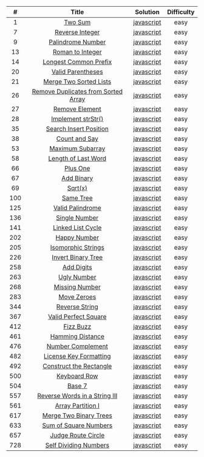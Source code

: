 |  #  |                                                         Title                                                         |                                                   Solution                                                    | Difficulty |
| :-: | :-------------------------------------------------------------------------------------------------------------------: | :-----------------------------------------------------------------------------------------------------------: | :--------: |
|  1  |                             [Two Sum](https://leetcode.com/problems/two-sum/description/)                             |             [javascript](https://github.com/pavelShen/myLeetcode/blob/master/src/0001_TwoSum.js)              |    easy    |
|  7  |                     [Reverse Integer](https://leetcode.com/problems/reverse-integer/description/)                     |         [javascript](https://github.com/pavelShen/myLeetcode/blob/master/src/0007_ReverseInteger.js)          |    easy    |
|  9  |                   [Palindrome Number](https://leetcode.com/problems/palindrome-number/description/)                   |        [javascript](https://github.com/pavelShen/myLeetcode/blob/master/src/0009_PalindromeNumber.js)         |    easy    |
| 13  |                    [Roman to Integer](https://leetcode.com/problems/roman-to-integer/description/)                    |         [javascript](https://github.com/pavelShen/myLeetcode/blob/master/src/0013_RomanToInteger.js)          |    easy    |
| 14  |               [Longest Common Prefix](https://leetcode.com/problems/longest-common-prefix/description/)               |       [javascript](https://github.com/pavelShen/myLeetcode/blob/master/src/0014_LongestCommonPrefix.js)       |    easy    |
| 20  |                   [Valid Parentheses](https://leetcode.com/problems/valid-parentheses/description/)                   |        [javascript](https://github.com/pavelShen/myLeetcode/blob/master/src/0020_ValidParentheses.js)         |    easy    |
| 21  |              [Merge Two Sorted Lists](https://leetcode.com/problems/merge-two-sorted-lists/description/)              |       [javascript](https://github.com/pavelShen/myLeetcode/blob/master/src/0021_MergeTwoSortedLists.js)       |    easy    |
| 26  | [Remove Duplicates from Sorted Array](https://leetcode.com/problems/remove-duplicates-from-sorted-array/description/) | [javascript](https://github.com/pavelShen/myLeetcode/blob/master/src/0026_RemoveDuplicatesFromSortedArray.js) |    easy    |
| 27  |                      [Remove Element](https://leetcode.com/problems/remove-element/description/)                      |          [javascript](https://github.com/pavelShen/myLeetcode/blob/master/src/0027_RemoveElement.js)          |    easy    |
| 28  |                   [Implement strStr()](https://leetcode.com/problems/implement-strstr/description/)                   |        [javascript](https://github.com/pavelShen/myLeetcode/blob/master/src/0028_Implement_strStr.js)         |    easy    |
| 35  |              [Search Insert Position](https://leetcode.com/problems/search-insert-position/description/)              |      [javascript](https://github.com/pavelShen/myLeetcode/blob/master/src/0035_SearchInsertPosition.js)       |    easy    |
| 38  |                       [Count and Say](https://leetcode.com/problems/count-and-say/description/)                       |           [javascript](https://github.com/pavelShen/myLeetcode/blob/master/src/0038_CountAndSay.js)           |    easy    |
| 53  |                    [Maximum Subarray](https://leetcode.com/problems/maximum-subarray/description/)                    |         [javascript](https://github.com/pavelShen/myLeetcode/blob/master/src/0053_MaximumSubarray.js)         |    easy    |
| 58  |                 [Length of Last Word](https://leetcode.com/problems/length-of-last-word/description/)                 |        [javascript](https://github.com/pavelShen/myLeetcode/blob/master/src/0058_LengthOfLastWord.js)         |    easy    |
| 66  |                            [Plus One](https://leetcode.com/problems/plus-one/description/)                            |             [javascript](https://github.com/pavelShen/myLeetcode/blob/master/src/0066_PlusOne.js)             |    easy    |
| 67  |                          [Add Binary](https://leetcode.com/problems/add-binary/description/)                          |            [javascript](https://github.com/pavelShen/myLeetcode/blob/master/src/0067_AddBinary.js)            |    easy    |
| 69  |                              [Sqrt(x)](https://leetcode.com/problems/sqrtx/description/)                              |              [javascript](https://github.com/pavelShen/myLeetcode/blob/master/src/0069_SqrtX.js)              |    easy    |
| 100 |                           [Same Tree](https://leetcode.com/problems/same-tree/description/)                           |            [javascript](https://github.com/pavelShen/myLeetcode/blob/master/src/0100_SameTree.js)             |    easy    |
| 125 |                    [Valid Palindrome](https://leetcode.com/problems/valid-palindrome/description/)                    |         [javascript](https://github.com/pavelShen/myLeetcode/blob/master/src/0125_ValidPalindrome.js)         |    easy    |
| 136 |                       [Single Number](https://leetcode.com/problems/single-number/description/)                       |          [javascript](https://github.com/pavelShen/myLeetcode/blob/master/src/0136_SingleNumber.js)           |    easy    |
| 141 |                   [Linked List Cycle](https://leetcode.com/problems/linked-list-cycle/description/)                   |         [javascript](https://github.com/pavelShen/myLeetcode/blob/master/src/0141_LinkedListCycle.js)         |    easy    |
| 202 |                        [Happy Number](https://leetcode.com/problems/happy-number/description/)                        |           [javascript](https://github.com/pavelShen/myLeetcode/blob/master/src/0202_HappyNumber.js)           |    easy    |
| 205 |                  [Isomorphic Strings](https://leetcode.com/problems/isomorphic-strings/description/)                  |        [javascript](https://github.com/pavelShen/myLeetcode/blob/master/src/0205_IsomorphicStrings.js)        |    easy    |
| 226 |                  [Invert Binary Tree](https://leetcode.com/problems/invert-binary-tree/description/)                  |        [javascript](https://github.com/pavelShen/myLeetcode/blob/master/src/0226_InvertBinaryTree.js)         |    easy    |
| 258 |                          [Add Digits](https://leetcode.com/problems/add-digits/description/)                          |            [javascript](https://github.com/pavelShen/myLeetcode/blob/master/src/0258_AddDigits.js)            |    easy    |
| 263 |                         [Ugly Number](https://leetcode.com/problems/ugly-number/description/)                         |           [javascript](https://github.com/pavelShen/myLeetcode/blob/master/src/0263_UglyNumber.js)            |    easy    |
| 268 |                      [Missing Number](https://leetcode.com/problems/missing-number/description/)                      |          [javascript](https://github.com/pavelShen/myLeetcode/blob/master/src/0268_MissingNumber.js)          |    easy    |
| 283 |                         [Move Zeroes](https://leetcode.com/problems/move-zeroes/description/)                         |           [javascript](https://github.com/pavelShen/myLeetcode/blob/master/src/0283_MoveZeroes.js)            |    easy    |
| 344 |                      [Reverse String](https://leetcode.com/problems/reverse-string/description/)                      |          [javascript](https://github.com/pavelShen/myLeetcode/blob/master/src/0344_ReverseString.js)          |    easy    |
| 367 |                [Valid Perfect Square](https://leetcode.com/problems/valid-perfect-square/description/)                |       [javascript](https://github.com/pavelShen/myLeetcode/blob/master/src/0367_ValidPerfectSquare.js)        |    easy    |
| 412 |                           [Fizz Buzz](https://leetcode.com/problems/fizz-buzz/description/)                           |            [javascript](https://github.com/pavelShen/myLeetcode/blob/master/src/0412_FizzBuzz.js)             |    easy    |
| 461 |                    [Hamming Distance](https://leetcode.com/problems/hamming-distance/description/)                    |         [javascript](https://github.com/pavelShen/myLeetcode/blob/master/src/0461_HammingDistance.js)         |    easy    |
| 476 |                   [Number Complement](https://leetcode.com/problems/number-complement/description/)                   |        [javascript](https://github.com/pavelShen/myLeetcode/blob/master/src/0476_NumberComplement.js)         |    easy    |
| 482 |              [License Key Formatting](https://leetcode.com/problems/license-key-formatting/description/)              |      [javascript](https://github.com/pavelShen/myLeetcode/blob/master/src/0482_LicenseKeyFormatting.js)       |    easy    |
| 492 |             [Construct the Rectangle](https://leetcode.com/problems/construct-the-rectangle/description/)             |      [javascript](https://github.com/pavelShen/myLeetcode/blob/master/src/0492_ConstructTheRectangle.js)      |    easy    |
| 500 |                        [Keyboard Row](https://leetcode.com/problems/keyboard-row/description/)                        |           [javascript](https://github.com/pavelShen/myLeetcode/blob/master/src/0500_KeyboardRow.js)           |    easy    |
| 504 |                              [Base 7](https://leetcode.com/problems/base-7/description/)                              |              [javascript](https://github.com/pavelShen/myLeetcode/blob/master/src/0504_Base7.js)              |    easy    |
| 557 |       [Reverse Words in a String III](https://leetcode.com/problems/reverse-words-in-a-string-iii/description/)       |    [javascript](https://github.com/pavelShen/myLeetcode/blob/master/src/0557_ReverseWordsInAStringIII.js)     |    easy    |
| 561 |                   [Array Partition I](https://leetcode.com/problems/array-partition-i/description/)                   |         [javascript](https://github.com/pavelShen/myLeetcode/blob/master/src/0561_ArrayPartitionI.js)         |    easy    |
| 617 |              [Merge Two Binary Trees](https://leetcode.com/problems/merge-two-binary-trees/description/)              |       [javascript](https://github.com/pavelShen/myLeetcode/blob/master/src/0617_MergeTwoBinaryTrees.js)       |    easy    |
| 633 |               [Sum of Square Numbers](https://leetcode.com/problems/sum-of-square-numbers/description/)               |       [javascript](https://github.com/pavelShen/myLeetcode/blob/master/src/0633_SumOfSquareNumbers.js)        |    easy    |
| 657 |                  [Judge Route Circle](https://leetcode.com/problems/judge-route-circle/description/)                  |        [javascript](https://github.com/pavelShen/myLeetcode/blob/master/src/0657_JudgeRouteCircle.js)         |    easy    |
| 728 |               [Self Dividing Numbers](https://leetcode.com/problems/self-dividing-numbers/description/)               |       [javascript](https://github.com/pavelShen/myLeetcode/blob/master/src/0728_SelfDividingNumbers.js)       |    easy    |
